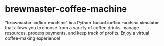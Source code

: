 # brewmaster-coffee-machine
"brewmaster-coffee-machine" is a Python-based coffee machine simulator that allows you to choose from a variety of coffee drinks, manage resources, process payments, and keep track of profits. Enjoy a virtual coffee-making experience!
